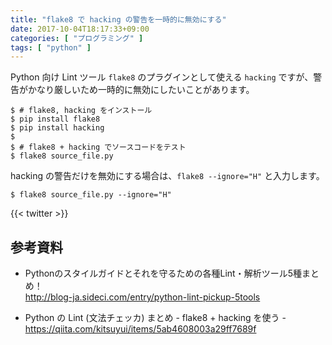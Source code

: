 ```yaml
---
title: "flake8 で hacking の警告を一時的に無効にする"
date: 2017-10-04T18:17:33+09:00
categories: [ "プログラミング" ]
tags: [ "python" ]
---
```


Python 向け Lint ツール `flake8` のプラグインとして使える `hacking` ですが、警告がかなり厳しいため一時的に無効にしたいことがあります。

```console
$ # flake8, hacking をインストール
$ pip install flake8
$ pip install hacking
$
$ # flake8 + hacking でソースコードをテスト
$ flake8 source_file.py
```

hacking の警告だけを無効にする場合は、`flake8 --ignore="H"` と入力します。

```console
$ flake8 source_file.py --ignore="H"
```

{{< twitter >}}

## 参考資料
- Pythonのスタイルガイドとそれを守るための各種Lint・解析ツール5種まとめ！<br />
  <span style="word-break: break-all;">
  http://blog-ja.sideci.com/entry/python-lint-pickup-5tools
  </span>

- Python の Lint (文法チェッカ) まとめ - flake8 + hacking を使う -<br />
  <span style="word-break: break-all;">
  https://qiita.com/kitsuyui/items/5ab4608003a29ff7689f
  </span>
